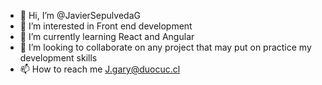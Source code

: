 - 👋 Hi, I’m @JavierSepulvedaG
- 👀 I’m interested in Front end development
- 🌱 I’m currently learning React and Angular
- 💞️ I’m looking to collaborate on any project that may put on practice my development skills
- 📫 How to reach me J.gary@duocuc.cl

<!---
JavierSepulvedaG/JavierSepulvedaG is a ✨ special ✨ repository because its `README.md` (this file) appears on your GitHub profile.
You can click the Preview link to take a look at your changes.
--->

